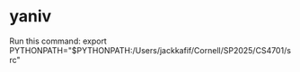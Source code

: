 # yaniv

Run this command: 
export PYTHONPATH="$PYTHONPATH:/Users/jackkafif/Cornell/SP2025/CS4701/src"